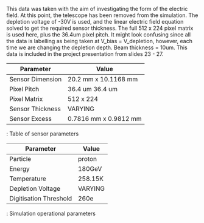 This data was taken with the aim of investigating the form of the electric field. At this point, the telescope has been removed from the simulation. The depletion voltage of -30V is used, and the linear electric field equation solved to get the required sensor thickness. The full 512 x 224 pixel matrix is used here, plus the 36.4um pixel pitch. It might look confusing since all the data is labelling as being taken at V_bias = V_depletion, however, each time we are changing the depletion depth. Beam thickness = 10um. This data is included in the project presentation from slides 23 - 27.


| Parameter        | Value                     |
|------------------|---------------------------|
| Sensor Dimension | 20.2 mm x 10.1168 mm      |
| Pixel Pitch      | 36.4 um 36.4 um           |
| Pixel Matrix     | 512 x 224                 |
| Sensor Thickness | VARYING                   |
| Sensor Excess    | 0.7816 mm x 0.9812 mm     |

: Table of sensor parameters


| Parameter              | Value   |
|------------------------|---------|
| Particle               | proton  |
| Energy                 | 180GeV  |
| Temperature            | 258.15K |
| Depletion Voltage      | VARYING |
| Digitisation Threshold | 260e    |

: Simulation operational parameters

